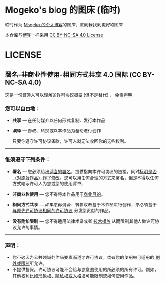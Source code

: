 # Mogeko's blog 的图床 (临时)

临时作为 [Mogeko 的个人博客](https://mogeko.me)的图床，直到我找到更好的图床

本仓库与[博客](https://github.com/Mogeko/Blog)一样采用 [CC BY-NC-SA 4.0 License](https://creativecommons.org/licenses/by-nc-sa/4.0/)

# LICENSE
## 署名-非商业性使用-相同方式共享 4.0 国际 (CC BY-NC-SA 4.0)

这是一份普通人可以理解的[许可协议](https://creativecommons.org/licenses/by-nc-sa/4.0/legalcode.zh-Hans)概要 (但不是替代) 。 [免责声明](https://creativecommons.org/licenses/by-nc-sa/4.0/deed.zh#).

### 您可以自由地：

- **共享** — 在任何媒介以任何形式复制、发行本作品

- **演绎** — 修改、转换或以本作品为基础进行创作

  只要你遵守许可协议条款，许可人就无法收回你的这些权利。

------

### 惟须遵守下列条件：

- **署名** — 您必须给出[适当的署名](https://creativecommons.org/licenses/by-nc-sa/4.0/deed.zh#)，提供指向本许可协议的链接，同时[标明是否（对原始作品）作了修改](https://creativecommons.org/licenses/by-nc-sa/4.0/deed.zh#)。您可以用任何合理的方式来署名，但是不得以任何方式暗示许可人为您或您的使用背书。
- **非商业性使用** — 您不得将本作品用于[商业目的](https://creativecommons.org/licenses/by-nc-sa/4.0/deed.zh#)。
- **相同方式共享** — 如果您再混合、转换或者基于本作品进行创作，您必须基于[与原先许可协议相同的许可协议](https://creativecommons.org/licenses/by-nc-sa/4.0/deed.zh#) 分发您贡献的作品。

- **没有附加限制** — 您不得适用法律术语或者 [技术措施](https://creativecommons.org/licenses/by-nc-sa/4.0/deed.zh#) 从而限制其他人做许可协议允许的事情。

------

### 声明：

- 您不必因为公共领域的作品要素而遵守许可协议，或者您的使用被可适用的 [例外或限制](https://creativecommons.org/licenses/by-nc-sa/4.0/deed.zh#)所允许。
- 不提供担保。许可协议可能不会给与您意图使用的所必须的所有许可。例如，其他权利比如[形象权、隐私权或人格权](https://creativecommons.org/licenses/by-nc-sa/4.0/deed.zh#)可能限制您如何使用作品。